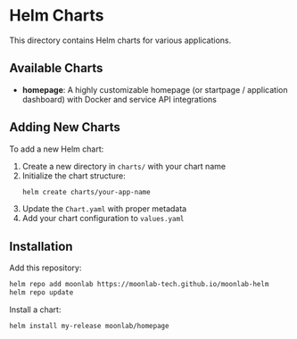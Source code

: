 # Helm Charts

This directory contains Helm charts for various applications.

## Available Charts

- **homepage**: A highly customizable homepage (or startpage / application dashboard) with Docker and service API integrations

## Adding New Charts

To add a new Helm chart:

1. Create a new directory in `charts/` with your chart name
2. Initialize the chart structure:
   ```bash
   helm create charts/your-app-name
   ```
3. Update the `Chart.yaml` with proper metadata
4. Add your chart configuration to `values.yaml`

## Installation

Add this repository:
```bash
helm repo add moonlab https://moonlab-tech.github.io/moonlab-helm
helm repo update
```

Install a chart:
```bash
helm install my-release moonlab/homepage
``` 
